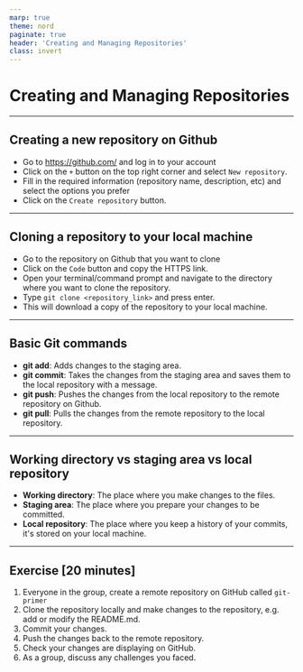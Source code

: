 ```yaml
---
marp: true
theme: nord
paginate: true
header: 'Creating and Managing Repositories'
class: invert
---
```


# Creating and Managing Repositories

---

## Creating a new repository on Github

- Go to <https://github.com/> and log in to your account
- Click on the `+` button on the top right corner and select `New repository`.
- Fill in the required information (repository name, description, etc) and select the options you prefer
- Click on the `Create repository` button.

---

## Cloning a repository to your local machine

- Go to the repository on Github that you want to clone
- Click on the `Code` button and copy the HTTPS link.
- Open your terminal/command prompt and navigate to the directory where you want to clone the repository.
- Type `git clone <repository_link>` and press enter.
- This will download a copy of the repository to your local machine.

---

## Basic Git commands

- **git add**: Adds changes to the staging area.
- **git commit**: Takes the changes from the staging area and saves them to the local repository with a message.
- **git push**: Pushes the changes from the local repository to the remote repository on Github.
- **git pull**: Pulls the changes from the remote repository to the local repository.

---

## Working directory vs staging area vs local repository

- **Working directory**: The place where you make changes to the files.
- **Staging area**: The place where you prepare your changes to be committed.
- **Local repository**: The place where you keep a history of your commits, it's stored on your local machine.

---

## Exercise [20 minutes]

1. Everyone in the group, create a remote repository on GitHub called `git-primer`
2. Clone the repository locally and make changes to the repository, e.g. add or modify the README.md.
3. Commit your changes.
4. Push the changes back to the remote repository.
5. Check your changes are displaying on GitHub.
6. As a group, discuss any challenges you faced.
